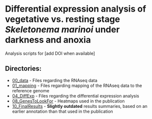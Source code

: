 # Differential expression analysis of vegetative vs. resting stage _Skeletonema marinoi_ under darkness and anoxia

Analysis scripts for [add DOI when available]

## Directories:
* [00_data](00_data/) - Files regarding the RNAseq data
* [01_mapping](01_mapping/) - Files regarding mapping of the RNAseq data to the reference genome
* [04_DiffExp](04_DiffExp/) - Files regarding the differential expression analysis
* [08_GenesToLookFor](08_GenesToLookFor/) - Heatmaps used in the publication
* [10_FinalResults](10_FinalResults) - **Slightly outdated** results summaries, based on an earlier annotation than that used in the publication
